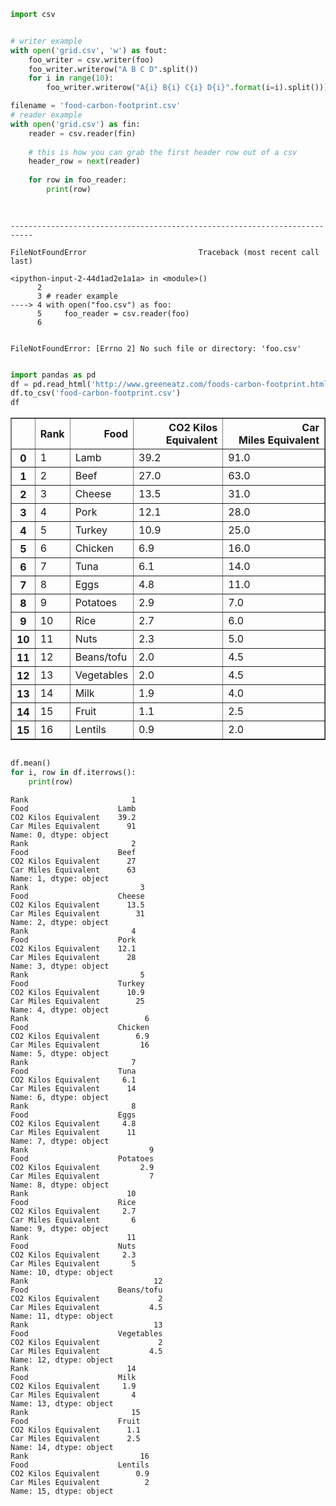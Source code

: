 

```python
import csv


# writer example 
with open('grid.csv', 'w') as fout:
    foo_writer = csv.writer(foo)
    foo_writer.writerow("A B C D".split())
    for i in range(10):
        foo_writer.writerow("A{i} B{i} C{i} D{i}".format(i=i).split()))

filename = 'food-carbon-footprint.csv'
# reader example
with open('grid.csv') as fin: 
    reader = csv.reader(fin)
    
    # this is how you can grab the first header row out of a csv
    header_row = next(reader)
    
    for row in foo_reader:
        print(row)
   
    

```


    ---------------------------------------------------------------------------

    FileNotFoundError                         Traceback (most recent call last)

    <ipython-input-2-44d1ad2e1a1a> in <module>()
          2 
          3 # reader example
    ----> 4 with open("foo.csv") as foo:
          5     foo_reader = csv.reader(foo)
          6 


    FileNotFoundError: [Errno 2] No such file or directory: 'foo.csv'



```python

```


```python
import pandas as pd
df = pd.read_html('http://www.greeneatz.com/foods-carbon-footprint.html', header=0)[0]
df.to_csv('food-carbon-footprint.csv')
df

```




<div>
<style>
    .dataframe thead tr:only-child th {
        text-align: right;
    }

    .dataframe thead th {
        text-align: left;
    }

    .dataframe tbody tr th {
        vertical-align: top;
    }
</style>
<table border="1" class="dataframe">
  <thead>
    <tr style="text-align: right;">
      <th></th>
      <th>Rank</th>
      <th>Food</th>
      <th>CO2 Kilos Equivalent</th>
      <th>Car Miles Equivalent</th>
    </tr>
  </thead>
  <tbody>
    <tr>
      <th>0</th>
      <td>1</td>
      <td>Lamb</td>
      <td>39.2</td>
      <td>91.0</td>
    </tr>
    <tr>
      <th>1</th>
      <td>2</td>
      <td>Beef</td>
      <td>27.0</td>
      <td>63.0</td>
    </tr>
    <tr>
      <th>2</th>
      <td>3</td>
      <td>Cheese</td>
      <td>13.5</td>
      <td>31.0</td>
    </tr>
    <tr>
      <th>3</th>
      <td>4</td>
      <td>Pork</td>
      <td>12.1</td>
      <td>28.0</td>
    </tr>
    <tr>
      <th>4</th>
      <td>5</td>
      <td>Turkey</td>
      <td>10.9</td>
      <td>25.0</td>
    </tr>
    <tr>
      <th>5</th>
      <td>6</td>
      <td>Chicken</td>
      <td>6.9</td>
      <td>16.0</td>
    </tr>
    <tr>
      <th>6</th>
      <td>7</td>
      <td>Tuna</td>
      <td>6.1</td>
      <td>14.0</td>
    </tr>
    <tr>
      <th>7</th>
      <td>8</td>
      <td>Eggs</td>
      <td>4.8</td>
      <td>11.0</td>
    </tr>
    <tr>
      <th>8</th>
      <td>9</td>
      <td>Potatoes</td>
      <td>2.9</td>
      <td>7.0</td>
    </tr>
    <tr>
      <th>9</th>
      <td>10</td>
      <td>Rice</td>
      <td>2.7</td>
      <td>6.0</td>
    </tr>
    <tr>
      <th>10</th>
      <td>11</td>
      <td>Nuts</td>
      <td>2.3</td>
      <td>5.0</td>
    </tr>
    <tr>
      <th>11</th>
      <td>12</td>
      <td>Beans/tofu</td>
      <td>2.0</td>
      <td>4.5</td>
    </tr>
    <tr>
      <th>12</th>
      <td>13</td>
      <td>Vegetables</td>
      <td>2.0</td>
      <td>4.5</td>
    </tr>
    <tr>
      <th>13</th>
      <td>14</td>
      <td>Milk</td>
      <td>1.9</td>
      <td>4.0</td>
    </tr>
    <tr>
      <th>14</th>
      <td>15</td>
      <td>Fruit</td>
      <td>1.1</td>
      <td>2.5</td>
    </tr>
    <tr>
      <th>15</th>
      <td>16</td>
      <td>Lentils</td>
      <td>0.9</td>
      <td>2.0</td>
    </tr>
  </tbody>
</table>
</div>




```python

```


```python
df.mean()
for i, row in df.iterrows():
    print(row)
```

    Rank                       1
    Food                    Lamb
    CO2 Kilos Equivalent    39.2
    Car Miles Equivalent      91
    Name: 0, dtype: object
    Rank                       2
    Food                    Beef
    CO2 Kilos Equivalent      27
    Car Miles Equivalent      63
    Name: 1, dtype: object
    Rank                         3
    Food                    Cheese
    CO2 Kilos Equivalent      13.5
    Car Miles Equivalent        31
    Name: 2, dtype: object
    Rank                       4
    Food                    Pork
    CO2 Kilos Equivalent    12.1
    Car Miles Equivalent      28
    Name: 3, dtype: object
    Rank                         5
    Food                    Turkey
    CO2 Kilos Equivalent      10.9
    Car Miles Equivalent        25
    Name: 4, dtype: object
    Rank                          6
    Food                    Chicken
    CO2 Kilos Equivalent        6.9
    Car Miles Equivalent         16
    Name: 5, dtype: object
    Rank                       7
    Food                    Tuna
    CO2 Kilos Equivalent     6.1
    Car Miles Equivalent      14
    Name: 6, dtype: object
    Rank                       8
    Food                    Eggs
    CO2 Kilos Equivalent     4.8
    Car Miles Equivalent      11
    Name: 7, dtype: object
    Rank                           9
    Food                    Potatoes
    CO2 Kilos Equivalent         2.9
    Car Miles Equivalent           7
    Name: 8, dtype: object
    Rank                      10
    Food                    Rice
    CO2 Kilos Equivalent     2.7
    Car Miles Equivalent       6
    Name: 9, dtype: object
    Rank                      11
    Food                    Nuts
    CO2 Kilos Equivalent     2.3
    Car Miles Equivalent       5
    Name: 10, dtype: object
    Rank                            12
    Food                    Beans/tofu
    CO2 Kilos Equivalent             2
    Car Miles Equivalent           4.5
    Name: 11, dtype: object
    Rank                            13
    Food                    Vegetables
    CO2 Kilos Equivalent             2
    Car Miles Equivalent           4.5
    Name: 12, dtype: object
    Rank                      14
    Food                    Milk
    CO2 Kilos Equivalent     1.9
    Car Miles Equivalent       4
    Name: 13, dtype: object
    Rank                       15
    Food                    Fruit
    CO2 Kilos Equivalent      1.1
    Car Miles Equivalent      2.5
    Name: 14, dtype: object
    Rank                         16
    Food                    Lentils
    CO2 Kilos Equivalent        0.9
    Car Miles Equivalent          2
    Name: 15, dtype: object



```python

```


```python

```


```python

```


```python

```
